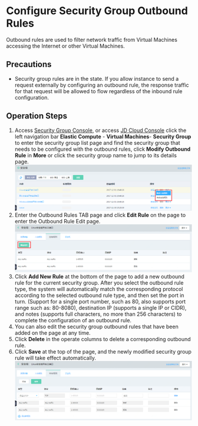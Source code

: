 # Configure Security Group Outbound Rules
Outbound rules are used to filter network traffic from Virtual Machines accessing the Internet or other Virtual Machines.

## Precautions
* Security group rules are in the state. If you allow instance to send a request externally by configuring an outbound rule, the response traffic for that request will be allowed to flow regardless of the inbound rule configuration.
## Operation Steps
1. Access [Security Group Console][1], or access [JD Cloud Console][2] click the left navigation bar **Elastic Compute** - **Virtual Machines**- **Security Group** to enter the security group list page and find the security group that needs to be configured with the outbound rules, click **Modify Outbound Rule** in **More** or click the security group name to jump to its details page.
![](../../../../../image/vm/Operation-Guide-SG-outbound1.png)
2. Enter the Outbound Rules TAB page and click **Edit Rule** on the page to enter the Outbound Rule Edit page.
![](../../../../../image/vm/Operation-Guide-SG-outbound2.png)
3. Click **Add New Rule** at the bottom of the page to add a new outbound rule for the current security group. After you select the outbound rule type, the system will automatically match the corresponding protocol according to the selected outbound rule type, and then set the port in turn. (Support for a single port number, such as 80, also supports port range such as: 80-8080), destination IP (supports a single IP or CIDR), and notes (supports full characters, no more than 256 characters) to complete the configuration of an outbound rule.
4. You can also edit the security group outbound rules that have been added on the page at any time.
5. Click **Delete** in the operate columns to delete a corresponding outbound rule.
6. Click **Save** at the top of the page, and the newly modified security group rule will take effect automatically.
![](../../../../../image/vm/Operation-Guide-SG-outbound3.png)


  [1]: ./images/Operation-Guide-SG-outbound1.png "Operation-Guide-SG-outbound1.png"
  [2]: ./images/Operation-Guide-SG-outbound1.png "Operation-Guide-SG-outbound1.png"
  [3]: ./images/Operation-Guide-SG-outbound1.png "Operation-Guide-SG-outbound1.png"
  [4]: ./images/Operation-Guide-SG-outbound2.png "Operation-Guide-SG-outbound2.png"
  [5]: ./images/Operation-Guide-SG-outbound3.png "Operation-Guide-SG-outbound3.png"